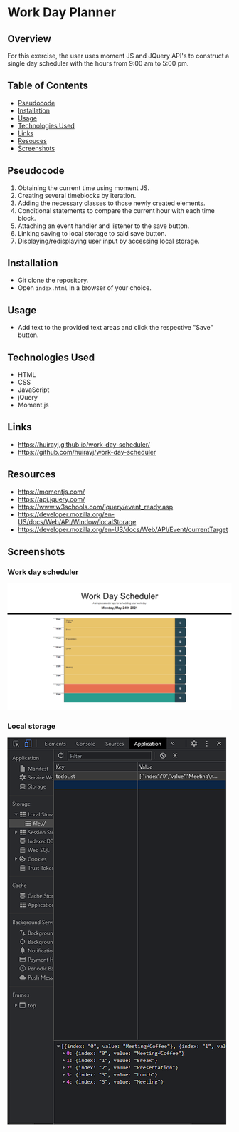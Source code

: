 # Work Day Planner

## Overview
For this exercise, the user uses moment JS and JQuery API's to construct a single day scheduler with the hours from 9:00 am to 5:00 pm. 

## Table of Contents
  - [Pseudocode](#pseudocode)
  - [Installation](#installation)
  - [Usage](#usage)
  - [Technologies Used](#technologies-used)
  - [Links](#links)
  - [Resouces](#resouces)
  - [Screenshots](#screenshots)

## Pseudocode
1. Obtaining the current time using moment JS.
2. Creating several timeblocks by iteration.
3. Adding the necessary classes to those newly created elements.
4. Conditional statements to compare the current hour with each time block.
5. Attaching an event handler and listener to the save button.
6. Linking saving to local storage to said save button.
7. Displaying/redisplaying user input by accessing local storage.

## Installation

- Git clone the repository.
- Open `index.html` in a browser of your choice.

## Usage

- Add text to the provided text areas and click the respective "Save" button.

## Technologies Used

- HTML
- CSS
- JavaScript
- jQuery
- Moment.js

## Links
- https://huirayj.github.io/work-day-scheduler/
- https://github.com/huirayj/work-day-scheduler

## Resources
- https://momentjs.com/
- https://api.jquery.com/
- https://www.w3schools.com/jquery/event_ready.asp
- https://developer.mozilla.org/en-US/docs/Web/API/Window/localStorage
- https://developer.mozilla.org/en-US/docs/Web/API/Event/currentTarget

## Screenshots
### Work day scheduler
![Day scheduler on a desktop](https://github.com/huirayj/work-day-scheduler/blob/main/assets/screenshots/screenshot-desktop.png)
### Local storage
![Local storage](https://github.com/huirayj/work-day-scheduler/blob/main/assets/screenshots/screenshot-local-storage.png)

